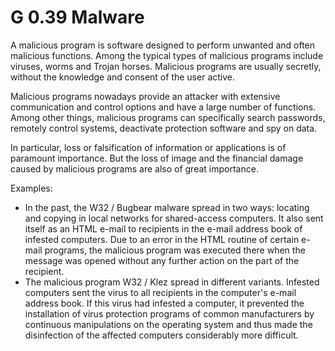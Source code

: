 G 0.39 Malware
=====================

A malicious program is software designed to perform unwanted and often malicious functions. Among the typical types of malicious programs include viruses, worms and Trojan horses. Malicious programs are usually secretly, without the knowledge and consent of the user active.

Malicious programs nowadays provide an attacker with extensive communication and control options and have a large number of functions. Among other things, malicious programs can specifically search passwords, remotely control systems, deactivate protection software and spy on data.

In particular, loss or falsification of information or applications is of paramount importance. But the loss of image and the financial damage caused by malicious programs are also of great importance.

Examples:

* In the past, the W32 / Bugbear malware spread in two ways: locating and copying in local networks for shared-access computers. It also sent itself as an HTML e-mail to recipients in the e-mail address book of infested computers. Due to an error in the HTML routine of certain e-mail programs, the malicious program was executed there when the message was opened without any further action on the part of the recipient.
* The malicious program W32 / Klez spread in different variants. Infested computers sent the virus to all recipients in the computer's e-mail address book. If this virus had infested a computer, it prevented the installation of virus protection programs of common manufacturers by continuous manipulations on the operating system and thus made the disinfection of the affected computers considerably more difficult.
